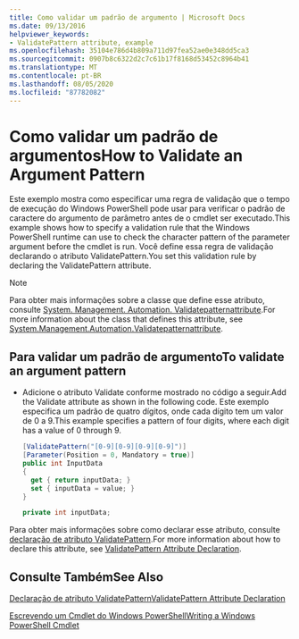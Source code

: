 ```yaml
---
title: Como validar um padrão de argumento | Microsoft Docs
ms.date: 09/13/2016
helpviewer_keywords:
- ValidatePattern attribute, example
ms.openlocfilehash: 35104e786d4b809a711d97fea52ae0e348dd5ca3
ms.sourcegitcommit: 0907b8c6322d2c7c61b17f8168d53452c8964b41
ms.translationtype: MT
ms.contentlocale: pt-BR
ms.lasthandoff: 08/05/2020
ms.locfileid: "87782082"
---
```

# <a name="how-to-validate-an-argument-pattern"></a><span data-ttu-id="53dd1-102">Como validar um padrão de argumentos</span><span class="sxs-lookup"><span data-stu-id="53dd1-102">How to Validate an Argument Pattern</span></span>

<span data-ttu-id="53dd1-103">Este exemplo mostra como especificar uma regra de validação que o tempo de execução do Windows PowerShell pode usar para verificar o padrão de caractere do argumento de parâmetro antes de o cmdlet ser executado.</span><span class="sxs-lookup"><span data-stu-id="53dd1-103">This example shows how to specify a validation rule that the Windows PowerShell runtime can use to check the character pattern of the parameter argument before the cmdlet is run.</span></span> <span data-ttu-id="53dd1-104">Você define essa regra de validação declarando o atributo ValidatePattern.</span><span class="sxs-lookup"><span data-stu-id="53dd1-104">You set this validation rule by declaring the ValidatePattern attribute.</span></span>

> [!NOTE]
> <span data-ttu-id="53dd1-105">Para obter mais informações sobre a classe que define esse atributo, consulte [System. Management. Automation. Validatepatternattribute](/dotnet/api/System.Management.Automation.ValidatePatternAttribute).</span><span class="sxs-lookup"><span data-stu-id="53dd1-105">For more information about the class that defines this attribute, see [System.Management.Automation.Validatepatternattribute](/dotnet/api/System.Management.Automation.ValidatePatternAttribute).</span></span>

## <a name="to-validate-an-argument-pattern"></a><span data-ttu-id="53dd1-106">Para validar um padrão de argumento</span><span class="sxs-lookup"><span data-stu-id="53dd1-106">To validate an argument pattern</span></span>

- <span data-ttu-id="53dd1-107">Adicione o atributo Validate conforme mostrado no código a seguir.</span><span class="sxs-lookup"><span data-stu-id="53dd1-107">Add the Validate attribute as shown in the following code.</span></span> <span data-ttu-id="53dd1-108">Este exemplo especifica um padrão de quatro dígitos, onde cada dígito tem um valor de 0 a 9.</span><span class="sxs-lookup"><span data-stu-id="53dd1-108">This example specifies a pattern of four digits, where each digit has a value of 0 through 9.</span></span>

    ```csharp
    [ValidatePattern("[0-9][0-9][0-9][0-9]")]
    [Parameter(Position = 0, Mandatory = true)]
    public int InputData
    {
      get { return inputData; }
      set { inputData = value; }
    }

    private int inputData;
    ```

<span data-ttu-id="53dd1-109">Para obter mais informações sobre como declarar esse atributo, consulte [declaração de atributo ValidatePattern](./validatepattern-attribute-declaration.md).</span><span class="sxs-lookup"><span data-stu-id="53dd1-109">For more information about how to declare this attribute, see [ValidatePattern Attribute Declaration](./validatepattern-attribute-declaration.md).</span></span>

## <a name="see-also"></a><span data-ttu-id="53dd1-110">Consulte Também</span><span class="sxs-lookup"><span data-stu-id="53dd1-110">See Also</span></span>

[<span data-ttu-id="53dd1-111">Declaração de atributo ValidatePattern</span><span class="sxs-lookup"><span data-stu-id="53dd1-111">ValidatePattern Attribute Declaration</span></span>](./validatepattern-attribute-declaration.md)

[<span data-ttu-id="53dd1-112">Escrevendo um Cmdlet do Windows PowerShell</span><span class="sxs-lookup"><span data-stu-id="53dd1-112">Writing a Windows PowerShell Cmdlet</span></span>](./writing-a-windows-powershell-cmdlet.md)
